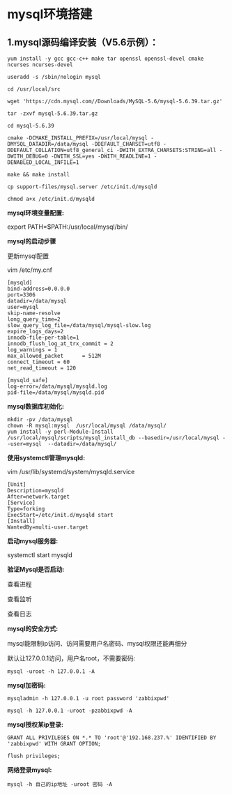 # mysql环境搭建

## 1.mysql源码编译安装（V5.6示例）：

    yum install -y gcc gcc-c++ make tar openssl openssl-devel cmake ncurses ncurses-devel

    useradd -s /sbin/nologin mysql

    cd /usr/local/src

    wget 'https://cdn.mysql.com//Downloads/MySQL-5.6/mysql-5.6.39.tar.gz'

    tar -zxvf mysql-5.6.39.tar.gz
    
    cd mysql-5.6.39

    cmake -DCMAKE_INSTALL_PREFIX=/usr/local/mysql -DMYSQL_DATADIR=/data/mysql -DDEFAULT_CHARSET=utf8 -DDEFAULT_COLLATION=utf8_general_ci -DWITH_EXTRA_CHARSETS:STRING=all -DWITH_DEBUG=0 -DWITH_SSL=yes -DWITH_READLINE=1 -DENABLED_LOCAL_INFILE=1

    make && make install

    cp support-files/mysql.server /etc/init.d/mysqld

    chmod a+x /etc/init.d/mysqld

**mysql环境变量配置:**

export PATH=$PATH:/usr/local/mysql/bin/

**mysql的启动步骤**

更新mysql配置

vim /etc/my.cnf

    [mysqld]
    bind-address=0.0.0.0
    port=3306
    datadir=/data/mysql
    user=mysql
    skip-name-resolve
    long_query_time=2
    slow_query_log_file=/data/mysql/mysql-slow.log
    expire_logs_days=2
    innodb-file-per-table=1
    innodb_flush_log_at_trx_commit = 2
    log_warnings = 1
    max_allowed_packet      = 512M
    connect_timeout = 60
    net_read_timeout = 120

    [mysqld_safe]
    log-error=/data/mysql/mysqld.log
    pid-file=/data/mysql/mysqld.pid

**mysql数据库初始化:**

    mkdir -pv /data/mysql
    chown -R mysql:mysql  /usr/local/mysql /data/mysql/
    yum install -y perl-Module-Install
    /usr/local/mysql/scripts/mysql_install_db --basedir=/usr/local/mysql --user=mysql  --datadir=/data/mysql/

**使用systemctl管理mysqld:**

vim /usr/lib/systemd/system/mysqld.service

    [Unit]
    Description=mysqld
    After=network.target
    [Service]
    Type=forking
    ExecStart=/etc/init.d/mysqld start
    [Install]
    WantedBy=multi-user.target

**启动mysql服务器:**

systemctl start mysqld

**验证Mysql是否启动:**

查看进程

查看监听

查看日志

**mysql的安全方式:**

mysql能限制ip访问、访问需要用户名密码、mysql权限还能再细分

默认让127.0.0.1访问，用户名root，不需要密码:

	mysql -uroot -h 127.0.0.1 -A

**mysql加密码:**
    
    mysqladmin -h 127.0.0.1 -u root password 'zabbixpwd'

	mysql -h 127.0.0.1 -uroot -pzabbixpwd -A

**mysql授权某ip登录:**

    GRANT ALL PRIVILEGES ON *.* TO 'root'@'192.168.237.%' IDENTIFIED BY 'zabbixpwd' WITH GRANT OPTION;

    flush privileges;

**网络登录mysql:**

    mysql -h 自己的ip地址 -uroot 密码 -A

